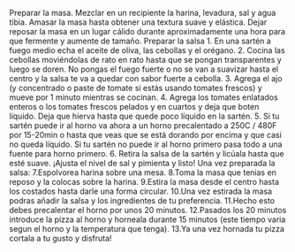 Preparar la masa.
    Mezclar en un recipiente la harina, levadura, sal y agua tibia.
    Amasar la masa hasta obtener una textura suave y elástica.
    Dejar reposar la masa en un lugar cálido durante aproximadamente una hora para que fermente y aumente de tamaño.
Preparar la salsa 
       1. En una sartén a fuego medio echa el aceite de oliva, las cebollas y el orégano.
       2. Cocina las cebollas moviéndolas de rato en rato hasta que se pongan transparentes y luego se doren. No pongas el fuego fuerte o no se van a suavizar hasta el centro y la salsa te va a quedar con sabor fuerte a cebolla.
       3. Agrega el ajo (y concentrado o paste de tomate si estás usando tomates frescos) y mueve por 1 minuto mientras se cocinan.
       4. Agrega los tomates enlatados enteros o los tomates frescos pelados y en cuartos y deja que boten líquido. Deja que hierva hasta que quede poco líquido en la sartén.
       5. Si tu sartén puede ir al horno va ahora a un horno precalentado a 250C / 480F por 15-20min o hasta que veas que se está dorando por encima y que casi no queda líquido. Si tu sartén no puede ir al horno primero pasa todo a una fuente para horno primero.
       6. Retira la salsa de la sartén y licúala hasta que esté suave. ¡Ajusta el nivel de sal y pimienta y listo!
     Una vez preparada la salsa:
       7.Espolvorea harina sobre una mesa.
       8.Toma la masa que tenias en reposo y la colocas sobre la harina.
       9.Estira la masa desde el centro hasta los costados hasta darle una forma circular.
       10.Una vez estirada la masa podras añadir la salsa y los ingredientes de tu preferencia.
       11.Hecho esto debes precalentar el horno por unos 20 minutos.
       12.Pasados los 20 minutos introduce la pizza al horno y horneala durante 15 minutos (este tiempo varia segun el horno y la temperatura que tenga).
       13.Ya una vez hornada tu pizza cortala a tu gusto y disfruta!    